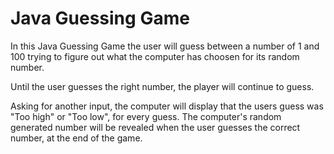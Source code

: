 # Java Guessing Game

In this Java Guessing Game the user will guess between a number of 1 and 100 trying to figure out what the computer has choosen
for its random number. 

Until the user guesses the right number, the player will continue to guess. 

Asking for another input, the computer will display that the users guess was "Too high" or "Too low", for every guess. The computer's random generated number will be revealed when the user guesses the correct number, at the end of the game.
